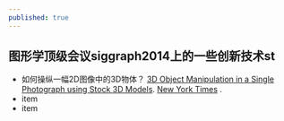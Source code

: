 ```yaml
---
published: true
---
```


## 图形学顶级会议siggraph2014上的一些创新技术st

- 如何操纵一幅2D图像中的3D物体？ 
 [3D Object Manipulation in a Single Photograph using Stock 3D Models](http://www.cs.cmu.edu/~om3d/). [ New York Times](http://www.nytimes.com/2014/08/12/science/3-d-tool-guesses-what-a-photo-is-missing.html) .
- item
- item